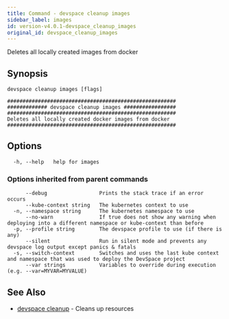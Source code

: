 ```yaml
---
title: Command - devspace cleanup images
sidebar_label: images
id: version-v4.0.1-devspace_cleanup_images
original_id: devspace_cleanup_images
---
```



Deletes all locally created images from docker

## Synopsis

 
```
devspace cleanup images [flags]
```

```
#######################################################
############# devspace cleanup images #################
#######################################################
Deletes all locally created docker images from docker
#######################################################
```
## Options

```
  -h, --help   help for images
```

### Options inherited from parent commands

```
      --debug                 Prints the stack trace if an error occurs
      --kube-context string   The kubernetes context to use
  -n, --namespace string      The kubernetes namespace to use
      --no-warn               If true does not show any warning when deploying into a different namespace or kube-context than before
  -p, --profile string        The devspace profile to use (if there is any)
      --silent                Run in silent mode and prevents any devspace log output except panics & fatals
  -s, --switch-context        Switches and uses the last kube context and namespace that was used to deploy the DevSpace project
      --var strings           Variables to override during execution (e.g. --var=MYVAR=MYVALUE)
```

## See Also

* [devspace cleanup](../../cli/commands/devspace_cleanup)	 - Cleans up resources
